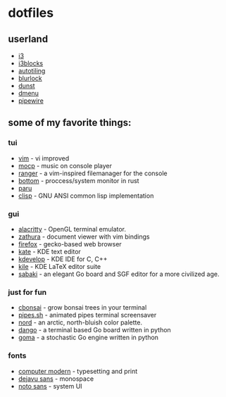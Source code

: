 # dotfiles

## userland
- [i3](https://github.com/i3/i3)
- [i3blocks](https://github.com/vivien/i3blocks)
- [autotiling](https://github.com/nwg-piotr/autotiling)
- [blurlock](https://github.com/karulont/i3lock-blur)
- [dunst](https://github.com/dunst-project/dunst)
- [dmenu](https://git.suckless.org/dmenu/log.html)
- [pipewire](https://gitlab.freedesktop.org/pipewire/pipewire/)

## some of my favorite things:

### tui
- [vim](https://github.com/vim/vim) - vi improved
- [mocp](https://github.com/jonsafari/mocp) - music on console player
- [ranger](https://github.com/ranger/ranger) - a vim-inspired filemanager for the console
- [bottom](https://github.com/ClementTsang/bottom) - proccess/system monitor in rust
- [paru](https://github.com/Morganamilo/paru)
- [clisp](https://clisp.sourceforge.io/) -  GNU ANSI common lisp implementation

### gui
- [alacritty](https://github.com/alacritty/alacritty) - OpenGL terminal emulator.
- [zathura](https://git.pwmt.org/pwmt/zathura) - document viewer with vim bindings
- [firefox](https://searchfox.org/mozilla-central/source) - gecko-based web browser
- [kate](https://invent.kde.org/utilities/kate) - KDE text editor
- [kdevelop](https://invent.kde.org/kdevelop) - KDE IDE for C, C++
- [kile](https://invent.kde.org/office/kile) - KDE LaTeX editor suite
- [sabaki](https://github.com/SabakiHQ/Sabaki) - an elegant Go board and SGF editor for a more civilized age.

### just for fun
- [cbonsai](https://gitlab.com/jallbrit/cbonsai) - grow bonsai trees in your terminal
- [pipes.sh](https://github.com/pipeseroni/pipes.sh) - animated pipes terminal screensaver
- [nord](https://github.com/arcticicestudio/nord) - an arctic, north-bluish color palette.
- [dango](https://github.com/gsobell/dango) - a terminal based Go board written in python
- [goma](https://github.com/gsobell/goma) - a stochastic Go engine written in python

### fonts
- [computer modern](https://cm-unicode.sourceforge.io/index.html) - typesetting and print
- [dejavu sans](https://github.com/dejavu-fonts/dejavu-fonts) -  monospace
- [noto sans](https://github.com/notofonts) - system UI
